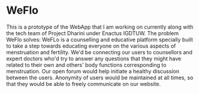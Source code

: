 # WeFlo
This is a prototype of the WebApp that I am working on currently along with the tech team of Project Dharini under Enactus IGDTUW.
The problem WeFlo solves:
WeFLo is a counselling and educative platform specially built to take a step towards educating everyone on the various aspects of menstruation and fertility.
We'd be connecting our users to counsellors and expert doctors who'd try to answer any questions that they might have related to their own and others' body functions corresponding to menstruation. Our open forum would help initiate a healthy discussion between the users. Anonymity of users would be maintained at all times, so that they would be able to freely communicate on our website.

